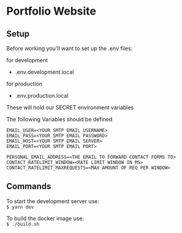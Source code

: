 # Portfolio Website

## Setup

Before working you'll want to set up the .env files:

for development
- .env.development.local

for production
- .env.production.local

These will hold our SECRET environment variables

The following Variables should be defined

    EMAIL_USER=<YOUR SMTP EMAIL USERNAME>
    EMAIL_PASS=<YOUR SMTP EMAIL PASSWORD>
    EMAIL_HOST=<YOUR SMTP EMAIL SERVER>
    EMAIL_PORT=<YOUR SMTP EMAIL PORT>

    PERSONAL_EMAIL_ADDRESS=<THE EMAIL TO FORWARD CONTACT FORMS TO>
    CONTACT_RATELIMIT_WINDOW=<RATE LIMIT WINDOW IN MS>
    CONTACT_RATELIMIT_MAXREQUESTS=<MAX AMOUNT OF REQ PER WINDOW>


## Commands

To start the development server use: <br>
``$ yarn dev``

To build the docker image use: <br>
``$ ./build.sh``

